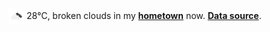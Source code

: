 <img src="assets/weather.png?hour=2024-06-18-09" alt="broken clouds" width="25" height="25" style="vertical-align:middle;position:relative;top:-1pt;"/> 28&deg;C, broken clouds in my [**hometown**](https://en.wikipedia.org/wiki/Shantou) now. [**Data source**](https://openweathermap.org/).